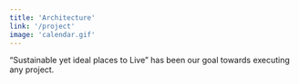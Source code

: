 ```yaml
---
title: 'Architecture'
link: '/project'
image: 'calendar.gif'
---
```


“Sustainable yet ideal places to Live” has been our goal towards executing any project.
